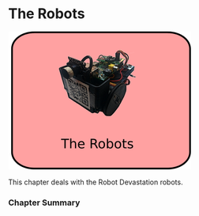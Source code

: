 # The Robots

![The Robots](/assets/the-robot.png)

This chapter deals with the Robot Devastation robots. 

### Chapter Summary
